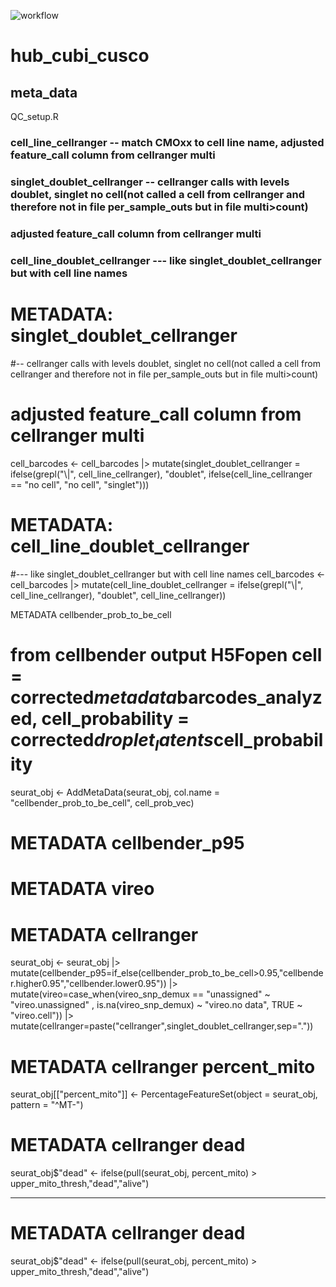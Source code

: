 ![workflow](workflow.PNG)
# hub_cubi_cusco

## meta_data
QC_setup.R
### cell_line_cellranger -- match CMOxx to cell line name, adjusted feature_call column from cellranger multi
### singlet_doublet_cellranger -- cellranger calls with levels doublet, singlet no cell(not called a cell from cellranger and therefore not in file per_sample_outs but in file multi>count)
### adjusted feature_call column from cellranger multi
### cell_line_doublet_cellranger --- like singlet_doublet_cellranger but with cell line names



# METADATA: singlet_doublet_cellranger
#-- cellranger calls with levels doublet, singlet no cell(not called a cell from cellranger and therefore not in file per_sample_outs but in file multi>count)
# adjusted feature_call column from cellranger multi

cell_barcodes <- cell_barcodes |> mutate(singlet_doublet_cellranger = ifelse(grepl("\\|", cell_line_cellranger), "doublet",
                                                                             ifelse(cell_line_cellranger == "no cell", "no cell", "singlet")))
# METADATA: cell_line_doublet_cellranger
#--- like singlet_doublet_cellranger but with cell line names
cell_barcodes <- cell_barcodes |> mutate(cell_line_doublet_cellranger = ifelse(grepl("\\|", cell_line_cellranger), "doublet", cell_line_cellranger))


 METADATA cellbender_prob_to_be_cell
# from cellbender output  H5Fopen cell = corrected$metadata$barcodes_analyzed, cell_probability = corrected$droplet_latents$cell_probability
seurat_obj <- AddMetaData(seurat_obj, col.name = "cellbender_prob_to_be_cell", cell_prob_vec)

# METADATA cellbender_p95
# METADATA vireo
# METADATA cellranger

seurat_obj <- seurat_obj |> 
  mutate(cellbender_p95=if_else(cellbender_prob_to_be_cell>0.95,"cellbender.higher0.95","cellbender.lower0.95")) |> 
  mutate(vireo=case_when(vireo_snp_demux == "unassigned" ~ "vireo.unassigned" ,
                         is.na(vireo_snp_demux) ~ "vireo.no data",
                         TRUE ~ "vireo.cell")) |> 
  mutate(cellranger=paste("cellranger",singlet_doublet_cellranger,sep="."))

# METADATA cellranger percent_mito
seurat_obj[["percent_mito"]] <- PercentageFeatureSet(object = seurat_obj, pattern = "^MT-")

# METADATA cellranger dead
seurat_obj$"dead" <- ifelse(pull(seurat_obj,
                                 percent_mito) > upper_mito_thresh,"dead","alive")






----
# METADATA cellranger dead
seurat_obj$"dead" <- ifelse(pull(seurat_obj,
                                 percent_mito) > upper_mito_thresh,"dead","alive")
